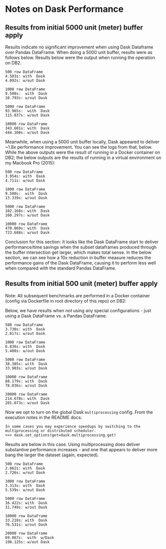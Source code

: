 # Notes on Dask Performance

## Results from initial 5000 unit (meter) buffer apply
Results indicate no significant improvement when using Dask Dataframe over Pandas DataFrame. When doing a 5000 unit buffer, results were as follows below. Results below were the output when running the operation on DB2.

```
500 row DataFrame
4.503s: with  Dask
4.092s: w/out Dask

1000 row DataFrame
9.508s:  with  Dask
10.793s: w/out Dask

5000 row DataFrame
93.965s:  with  Dask
115.837s: w/out Dask

10000 row DataFrame
343.601s: with  Dask
444.108s: w/out Dask
```

Meanwhile, when using a 5000 unit buffer locally, Dask appeared to deliver ~1.8x performance improvement. You can see the logs from that, below. While the above outputs were the result of running in a Docker container on DB2; the below outputs are the results of running in a virtual environment on my Macbook Pro (2015):

```
500 row DataFrame
3.954s: with  Dask
4.711s: w/out Dask

1000 row DataFrame
9.500s:  with  Dask
13.339s: w/out Dask

5000 row DataFrame
102.168s: with  Dask
160.297s: w/out Dask

10000 row DataFrame
470.869s: with  Dask
723.688s: w/out Dask
```

Conclusion for this section: It looks like the Dask DataFrame start to deliver performance/time savings when the subset dataframes produced through the buffer intersection get larger, which makes total sense. In the below section, we can see how a 10x reduction in buffer measure reduces the performance gains of the Dask DataFrame, causing it to perform less well when compared with the standard Pandas DataFrame.

## Results from initial 500 unit (meter) buffer apply
Note: All subsequent benchmarks are performed in a Docker container (config via Dockerfile in root directory of this repo) on DB2:

Below, we have results when *not* using any special configurations - just using a Dask DataFrame vs. a Pandas DataFrame.
```
500 row DataFrame
3.730s: with  Dask
2.817s: w/out Dask

1000 row DataFrame
6.836s: with  Dask
5.408s: w/out Dask

5000 row DataFrame
38.385s: with  Dask
33.903s: w/out Dask

10000 row DataFrame
88.179s: with  Dask
78.036s: w/out Dask

20000 row DataFrame
214.678s: with  Dask
201.073s: w/out Dask
```

Now we opt to turn on the global Dask `multiprocessing` config. From the execution notes in the README docs:
```
In some cases you may experience speedups by switching to the multiprocessing or distributed scheduler.
>>> dask.set_options(get=dask.multiprocessing.get)
```

Results are below in this case. Using multiprocessing does deliver substantive performance increases - and one that appears to deliver more bang the larger the dataset (again, expected).
```
500 row DataFrame
2.062s: with  Dask
2.726s: w/out Dask

1000 row DataFrame
3.313s: with  Dask
5.539s: w/out Dask

5000 row DataFrame
16.422s: with  Dask
31.749s: w/out Dask

10000 row DataFrame
33.218s: with  Dask
76.531s: w/out Dask

20000 row DataFrame
69.867s:  with  w/Dask
198.125s: w/out Dask

```

